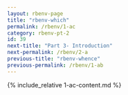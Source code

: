 ```yaml
---
layout: rbenv-page
title: "rbenv-which"
permalink: /rbenv/1-ac
category: rbenv-pt-2
id: 39
next-title: "Part 3- Introduction"
next-permalink: /rbenv/2-a
previous-title: "rbenv-whence"
previous-permalink: /rbenv/1-ab
---
```


{% include_relative 1-ac-content.md %}
